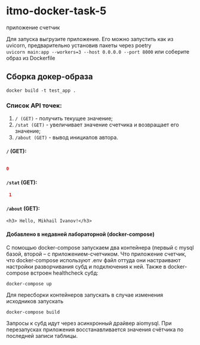 # itmo-docker-task-5
приложение счетчик

Для запуска выгрузите приложение. Его можно запустить как из uvicorn, предварительно установив пакеты через poetry  
<code>uvicorn main:app --workers=3 --host 0.0.0.0 --port 8000</code> 
или соберите образ из Dockerfile

## Сборка докер-образа
``` docker build -t test_app . ```

### Список API точек:

1. `/ (GET)` - получить текущее значение;
2. `/stat (GET)` - увеличивает значение счетчика и возвращает его значение;
3. `/about (GET)` - вывод инициалов автора.

#### `/` (GET):
```json

0

```

#### `/stat` (GET):
```json
 1
```

#### `/about` (GET):
```
<h3> Hello, Mikhail Ivanov!</h3>
```

#### Добавлено в недавней лабораторной (docker-compose)
C помощью docker-compose запускаем два контейнера (первый с mysql базой, второй – с приложением-счетчиком. Что приложение счетчик, что docker-compose используют .env файл оттуда они настраивают настройки разворчивания субд и подключения к ней. Также в docker-compose встроен healthcheck субд:
```text
docker-compose up
```
Для пересборки контейнеров запускать в случае изменения исходников запускать
```text
docker-compose build
```
Запросы к субд идут через асинхронный драйвер aiomysql. При перезапусках приложения восстанавливается значения счётчика по последней записи таблицы.
